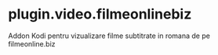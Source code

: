 plugin.video.filmeonlinebiz
==================

Addon Kodi pentru vizualizare filme subtitrate in romana de pe filmeonline.biz


